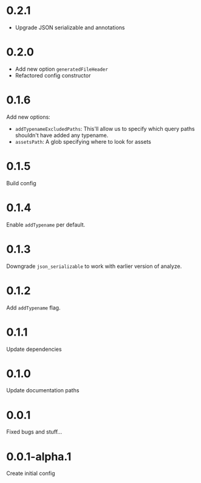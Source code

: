 # 0.2.1
* Upgrade JSON serializable and annotations

# 0.2.0

* Add new option `generatedFileHeader`
* Refactored config constructor

# 0.1.6

Add new options:

* `addTypenameExcludedPaths`: This'll allow us to specify which query paths shouldn't have added any typename.
* `assetsPath`: A glob specifying where to look for assets

# 0.1.5

Build config

# 0.1.4

Enable `addTypename` per default.

# 0.1.3

Downgrade `json_serializable` to work with earlier version of analyze.

# 0.1.2

Add `addTypename` flag.

# 0.1.1

Update dependencies

# 0.1.0

Update documentation paths

# 0.0.1

Fixed bugs and stuff...

# 0.0.1-alpha.1

Create initial config

